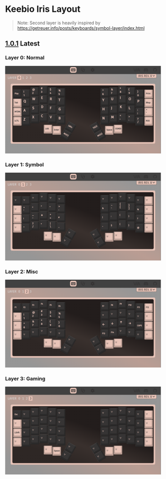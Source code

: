 # Keebio Iris Layout

> Note: Second layer is heavily inspired by https://getreuer.info/posts/keyboards/symbol-layer/index.html


## [1.0.1] Latest
### Layer 0: Normal 
![Layer 0](./1.0.1/layer-0.png)

### Layer 1: Symbol
![Layer 1](./1.0.1/layer-1.png)

### Layer 2: Misc
![Layer 2](./1.0.1/layer-2.png)

### Layer 3: Gaming
![Layer 2](./1.0.1/layer-3.png)


[1.0.1]: https://github.com/AH134/dotfiles/blob/master/keyboard/1.0.1
